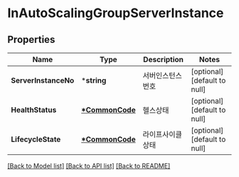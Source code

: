 # InAutoScalingGroupServerInstance

## Properties
Name | Type | Description | Notes
------------ | ------------- | ------------- | -------------
**ServerInstanceNo** | ***string** | 서버인스턴스번호 | [optional] [default to null]
**HealthStatus** | **[*CommonCode](CommonCode.md)** | 헬스상태 | [optional] [default to null]
**LifecycleState** | **[*CommonCode](CommonCode.md)** | 라이프사이클상태 | [optional] [default to null]

[[Back to Model list]](../README.md#documentation-for-models) [[Back to API list]](../README.md#documentation-for-api-endpoints) [[Back to README]](../README.md)


